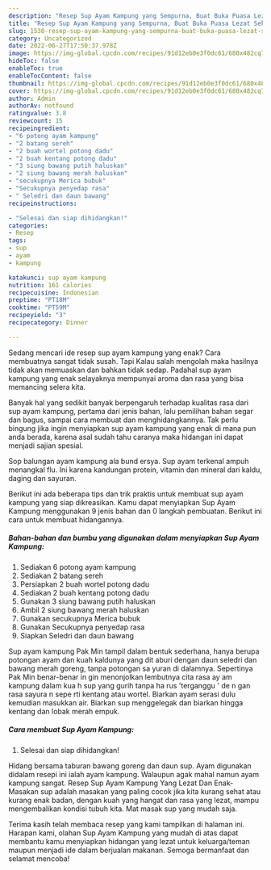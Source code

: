 ```yaml
---
description: "Resep Sup Ayam Kampung yang Sempurna, Buat Buka Puasa Lezat Sekali"
title: "Resep Sup Ayam Kampung yang Sempurna, Buat Buka Puasa Lezat Sekali"
slug: 1530-resep-sup-ayam-kampung-yang-sempurna-buat-buka-puasa-lezat-sekali
category: Uncategorized
date: 2022-06-27T17:50:37.978Z
image: https://img-global.cpcdn.com/recipes/91d12eb0e3f0dc61/680x482cq70/sup-ayam-kampung-foto-resep-utama.jpg
hideToc: false
enableToc: true
enableTocContent: false
thumbnail: https://img-global.cpcdn.com/recipes/91d12eb0e3f0dc61/680x482cq70/sup-ayam-kampung-foto-resep-utama.jpg
cover: https://img-global.cpcdn.com/recipes/91d12eb0e3f0dc61/680x482cq70/sup-ayam-kampung-foto-resep-utama.jpg
author: Admin
authorAv: notfound
ratingvalue: 3.8
reviewcount: 15
recipeingredient:
- "6 potong ayam kampung"
- "2 batang sereh"
- "2 buah wortel potong dadu"
- "2 buah kentang potong dadu"
- "3 siung bawang putih haluskan"
- "2 siung bawang merah haluskan"
- "secukupnya Merica bubuk"
- "Secukupnya penyedap rasa"
- " Seledri dan daun bawang"
recipeinstructions:

- "Selesai dan siap dihidangkan!"
categories:
- Resep
tags:
- sup
- ayam
- kampung

katakunci: sup ayam kampung 
nutrition: 161 calories
recipecuisine: Indonesian
preptime: "PT18M"
cooktime: "PT59M"
recipeyield: "3"
recipecategory: Dinner

---
```



Sedang mencari ide resep sup ayam kampung yang enak? Cara membuatnya sangat tidak susah. Tapi Kalau salah mengolah maka hasilnya tidak akan memuaskan dan bahkan tidak sedap. Padahal sup ayam kampung yang enak selayaknya mempunyai aroma dan rasa yang bisa memancing selera kita.


Banyak hal yang sedikit banyak berpengaruh terhadap kualitas rasa dari sup ayam kampung, pertama dari jenis bahan, lalu pemilihan bahan segar dan bagus, sampai cara membuat dan menghidangkannya. Tak perlu bingung jika ingin menyiapkan sup ayam kampung yang enak di mana pun anda berada, karena asal sudah tahu caranya maka hidangan ini dapat menjadi sajian spesial.

Sop balungan ayam kampung ala bund ersya. Sup ayam terkenal ampuh menangkal flu. Ini karena kandungan protein, vitamin dan mineral dari kaldu, daging dan sayuran.


Berikut ini ada beberapa tips dan trik praktis untuk membuat sup ayam kampung yang siap dikreasikan. Kamu dapat menyiapkan Sup Ayam Kampung menggunakan 9 jenis bahan dan 0 langkah pembuatan. Berikut ini cara untuk membuat hidangannya.

<!--inarticleads1-->

##### Bahan-bahan dan bumbu yang digunakan dalam menyiapkan Sup Ayam Kampung:

1. Sediakan 6 potong ayam kampung
1. Sediakan 2 batang sereh
1. Persiapkan 2 buah wortel potong dadu
1. Sediakan 2 buah kentang potong dadu
1. Gunakan 3 siung bawang putih haluskan
1. Ambil 2 siung bawang merah haluskan
1. Gunakan secukupnya Merica bubuk
1. Gunakan Secukupnya penyedap rasa
1. Siapkan  Seledri dan daun bawang


Sup ayam kampung Pak Min tampil dalam bentuk sederhana, hanya berupa potongan ayam dan kuah kaldunya yang dit aburi dengan daun seledri dan bawang merah goreng, tanpa potongan sa yuran di dalamnya. Sepertinya Pak Min benar-benar in gin menonjolkan lembutnya cita rasa ay am kampung dalam kua h sup yang gurih tanpa ha rus &#39;terganggu &#39; de n gan rasa sayura n sepe rti kentang atau wortel. Biarkan ayam serasi dulu kemudian masukkan air. Biarkan sup menggelegak dan biarkan hingga kentang dan lobak merah empuk. 

<!--inarticleads2-->

##### Cara membuat Sup Ayam Kampung:


1. Selesai dan siap dihidangkan!

Hidang bersama taburan bawang goreng dan daun sup. Ayam digunakan didalam resepi ini ialah ayam kampung. Walaupun agak mahal namun ayam kampung sangat. Resep Sup Ayam Kampung Yang Lezat Dan Enak-Masakan sup adalah masakan yang paling cocok jika kita kurang sehat atau kurang enak badan, dengan kuah yang hangat dan rasa yang lezat, mampu mengembalikan kondisi tubuh kita. Mat masak sup yang mudah saja. 

Terima kasih telah membaca resep yang kami tampilkan di halaman ini. Harapan kami, olahan Sup Ayam Kampung yang mudah di atas dapat membantu kamu menyiapkan hidangan yang lezat untuk keluarga/teman maupun menjadi ide dalam berjualan makanan. Semoga bermanfaat dan selamat mencoba!
